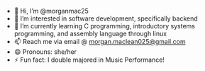 - 👋 Hi, I’m @morganmac25
- 👀 I’m interested in software development, specifically backend
- 🌱 I’m currently learning C programming, introductory systems programming, and assembly language through linux
- 📫 Reach me via email @ morgan.maclean025@gmail.com 
- 😄 Pronouns: she/her
- ⚡ Fun fact: I double majored in Music Performance!

<!---
morganmac25/morganmac25 is a ✨ special ✨ repository because its `README.md` (this file) appears on your GitHub profile.
You can click the Preview link to take a look at your changes.
--->
